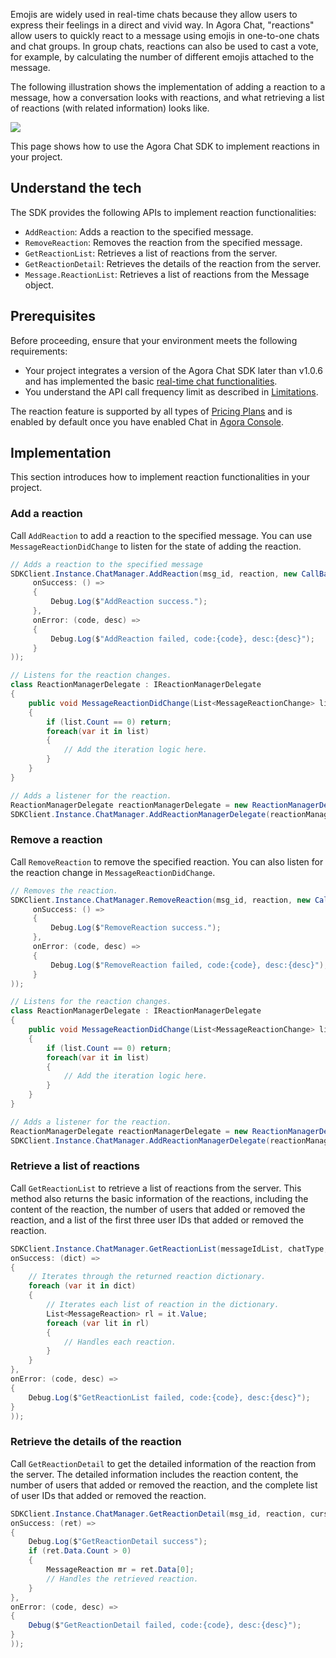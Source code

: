 Emojis are widely used in real-time chats because they allow users to express their feelings in a direct and vivid way. In Agora Chat, "reactions" allow users to quickly react to a message using emojis in one-to-one chats and chat groups. In group chats, reactions can also be used to cast a vote, for example, by calculating the number of different emojis attached to the message.

The following illustration shows the implementation of adding a reaction to a message, how a conversation looks with reactions, and what retrieving a list of reactions (with related information) looks like.

![](https://web-cdn.agora.io/docs-files/1655257598155)

This page shows how to use the Agora Chat SDK to implement reactions in your project.

## Understand the tech

The SDK provides the following APIs to implement reaction functionalities:

- `AddReaction`: Adds a reaction to the specified message.
- `RemoveReaction`: Removes the reaction from the specified message.
- `GetReactionList`: Retrieves a list of reactions from the server.
- `GetReactionDetail`: Retrieves the details of the reaction from the server.
- `Message.ReactionList`: Retrieves a list of reactions from the Message object.

## Prerequisites

Before proceeding, ensure that your environment meets the following requirements:

- Your project integrates a version of the Agora Chat SDK later than v1.0.6 and has implemented the basic [real-time chat functionalities](../Unity/quick_start_unity.md).
- You understand the API call frequency limit as described in [Limitations](./agora_chat_limitation?platform=Unity).

<div class="alert info">The reaction feature is supported by all types of <a href="https://docs.agora.io/en/agora-chat/agora_chat_plan">Pricing Plans</a> and is enabled by default once you have enabled Chat in <a href="https://console.agora.io/">Agora Console</a>.</div>

## Implementation

This section introduces how to implement reaction functionalities in your project.

### Add a reaction

Call `AddReaction` to add a reaction to the specified message. You can use `MessageReactionDidChange` to listen for the state of adding the reaction.

```c#
// Adds a reaction to the specified message
SDKClient.Instance.ChatManager.AddReaction(msg_id, reaction, new CallBack(
     onSuccess: () =>
     {
         Debug.Log($"AddReaction success.");
     },
     onError: (code, desc) =>
     {
         Debug.Log($"AddReaction failed, code:{code}, desc:{desc}");
     }
));

// Listens for the reaction changes.
class ReactionManagerDelegate : IReactionManagerDelegate
{
    public void MessageReactionDidChange(List<MessageReactionChange> list)
    {
        if (list.Count == 0) return;
        foreach(var it in list)
        {
            // Add the iteration logic here.
        }
    }
}

// Adds a listener for the reaction.
ReactionManagerDelegate reactionManagerDelegate = new ReactionManagerDelegate();
SDKClient.Instance.ChatManager.AddReactionManagerDelegate(reactionManagerDelegate);
```

### Remove a reaction

Call `RemoveReaction` to remove the specified reaction. You can also listen for the reaction change in `MessageReactionDidChange`.

```c#
// Removes the reaction.
SDKClient.Instance.ChatManager.RemoveReaction(msg_id, reaction, new CallBack(
     onSuccess: () =>
     {
         Debug.Log($"RemoveReaction success.");
     },
     onError: (code, desc) =>
     {
         Debug.Log($"RemoveReaction failed, code:{code}, desc:{desc}");
     }
));

// Listens for the reaction changes.
class ReactionManagerDelegate : IReactionManagerDelegate
{
    public void MessageReactionDidChange(List<MessageReactionChange> list)
    {
        if (list.Count == 0) return;
        foreach(var it in list)
        {
            // Add the iteration logic here.
        }
    }
}

// Adds a listener for the reaction.
ReactionManagerDelegate reactionManagerDelegate = new ReactionManagerDelegate();
SDKClient.Instance.ChatManager.AddReactionManagerDelegate(reactionManagerDelegate);
```

### Retrieve a list of reactions

Call `GetReactionList` to retrieve a list of reactions from the server. This method also returns the basic information of the reactions, including the content of the reaction, the number of users that added or removed the reaction, and a list of the first three user IDs that added or removed the reaction.

```c#
SDKClient.Instance.ChatManager.GetReactionList(messageIdList, chatType, groupId, new ValueCallBack<Dictionary<string, List<MessageReaction>>>(
onSuccess: (dict) =>
{
    // Iterates through the returned reaction dictionary.
    foreach (var it in dict)
    {
        // Iterates each list of reaction in the dictionary.
        List<MessageReaction> rl = it.Value;
        foreach (var lit in rl)
        {
            // Handles each reaction.
        }
    }
},
onError: (code, desc) =>
{
    Debug.Log($"GetReactionList failed, code:{code}, desc:{desc}");
}
));
```

### Retrieve the details of the reaction

Call `GetReactionDetail` to get the detailed information of the reaction from the server. The detailed information includes the reaction content, the number of users that added or removed the reaction, and the complete list of user IDs that added or removed the reaction.

```c#
SDKClient.Instance.ChatManager.GetReactionDetail(msg_id, reaction, cursor, pageSize, new ValueCallBack<CursorResult<MessageReaction>>(
onSuccess: (ret) =>
{
    Debug.Log($"GetReactionDetail success");
    if (ret.Data.Count > 0)
    {
        MessageReaction mr = ret.Data[0];
        // Handles the retrieved reaction.
    }
},
onError: (code, desc) =>
{
    Debug($"GetReactionDetail failed, code:{code}, desc:{desc}");
}
));
```

